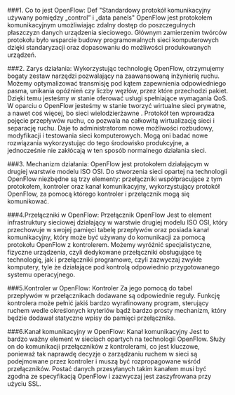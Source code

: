 ###1. Co to jest OpenFlow:
Def "Standardowy protokół komunikacyjny używany pomiędzy „control” i „data panels"
OpenFlow  jest protokołem komunikacyjnym umożliwiając zdalny dostęp do poszczegulnych płaszczyzn danych urządzenia sieciowego.
Głównym zamierzenim twórców protokołu było wsparcie budowy programowalnych sieci komputerowych dzięki standaryzacji oraz dopasowaniu 
do możliwości produkowanych urządzeń.

###2. Zarys działania:
Wykorzystując technologię OpenFlow, otrzymujemy bogaty zestaw narzędzi pozwalający na zaawansowaną inżynierię ruchu. 
Możemy optymalizować transmisję pod kątem zapewnienia odpowiedniego pasma, unikania opóźnień czy liczby węzłów, 
przez które przechodzi pakiet. Dzięki temu jesteśmy w stanie oferować usługi spełniające wymagania QoS. 
W oparciu o OpenFlow jesteśmy w stanie tworzyć wirtualne sieci prywatne, a nawet coś więcej, bo sieci wielodzierżawne . 
Protokół ten wprowadza pojęcie przepływów ruchu, co pozwala na całkowitą wirtualizację sieci i separację ruchu. 
Daje to administratorom nowe możliwości rozbudowy, modyfikacji i testowania sieci komputerowych. 
Mogą oni badać nowe rozwiązania wykorzystując do tego środowisko produkcyjne, a jednocześnie nie zakłócają w ten sposób 
normalnego działania sieci.

###3. Mechanizm działania:
OpenFlow jest protokołem działającym w drugiej warstwie modelu ISO OSI. Do stworzenia sieci opartej na technologii OpenFlow 
niezbędne są trzy elementy: przełączniki współpracujące z tym protokołem, kontroler oraz kanał komunikacyjny, 
wykorzystujący protokół OpenFlow, za pomocą którego kontroler i przełącznik mogą się komunikować.

###4.Przełączniki w OpenFlow:
Przełącznik OpenFlow Jest to element infrastruktury sieciowej działający w warstwie drugiej modelu ISO OSI, 
który przechowuje w swojej pamięci tabelę przepływów oraz posiada kanał komunikacyjny, 
który może być używany do komunikacji za pomocą protokołu OpenFlow z kontrolerem. Możemy wyróżnić specjalistyczne, 
fizyczne urządzenia, czyli dedykowane przełączniki obsługujące tę technologię, jak i przełączniki programowe, 
czyli zazwyczaj zwykłe komputery, tyle że działające pod kontrolą odpowiednio przygotowanego systemu operacyjnego.

###5.Kontroler w OpenFlow:
Kontroler Za jego pomocą do tabel przepływów w przełącznikach dodawane są odpowiednie reguły. 
Funkcję kontrolera może pełnić jakiś bardzo wyrafinowany program, sterujący ruchem wedle określonych kryteriów bądź 
bardzo prosty mechanizm, który będzie dodawał statyczne wpisy do pamięci przełącznika. 

###6.Kanał komunikacyjny w OpenFlow:
Kanał komunikacyjny Jest to bardzo ważny element w sieciach opartych na technologii OpenFlow. 
Służy on do komunikacji przełączników z kontrolerami, co jest kluczowe, ponieważ tak naprawdę decyzje o zarządzaniu ruchem w 
sieci są podejmowane przez kontroler i muszą być rozpropagowane wśród przełączników. Postać danych przesyłanych takim kanałem 
musi być zgodna ze specyfikacją OpenFlow i zazwyczaj jest zaszyfrowana przy użyciu SSL. 
